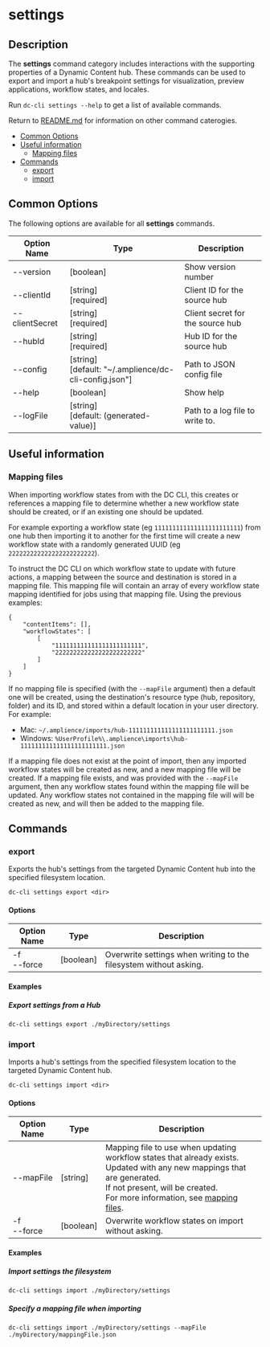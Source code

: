 # settings

## Description

The **settings** command category includes interactions with the supporting properties of a Dynamic Content hub. These commands can be used to export and import a hub's breakpoint settings for visualization, preview applications, workflow states, and locales.

Run `dc-cli settings --help` to get a list of available commands.

Return to [README.md](../README.md) for information on other command caterogies.

<!-- MarkdownTOC levels="2,3" autolink="true" -->

- [Common Options](#common-options)
- [Useful information](#useful-information)
  - [Mapping files](#mapping-files)
- [Commands](#commands)
  - [export](#export)
  - [import](#import)

<!-- /MarkdownTOC -->

## Common Options

The following options are available for all **settings** commands.

| Option Name    | Type                                                       | Description                      |
| -------------- | ---------------------------------------------------------- | -------------------------------- |
| --version      | [boolean]                                                  | Show version number              |
| --clientId     | [string]<br />[required]                                   | Client ID for the source hub     |
| --clientSecret | [string]<br />[required]                                   | Client secret for the source hub |
| --hubId        | [string]<br />[required]                                   | Hub ID for the source hub        |
| --config       | [string]<br />[default: "~/.amplience/dc-cli-config.json"] | Path to JSON config file         |
| --help         | [boolean]                                                  | Show help                        |
| --logFile      | [string]<br />[default: (generated-value)]                 | Path to a log file to write to.  |

## Useful information

### Mapping files

When importing workflow states from with the DC CLI, this creates or references a mapping file to determine whether a new workflow state should be created, or if an existing one should be updated.

For example exporting a workflow state (eg `111111111111111111111111`) from one hub then importing it to another for the first time will create a new workflow state with a randomly generated UUID (eg `222222222222222222222222`). 

To instruct the DC CLI on which workflow state to update with future actions, a mapping between the source and destination is stored in a mapping file. This mapping file will contain an array of every workflow state mapping identified for jobs using that mapping file. Using the previous examples:

```
{
    "contentItems": [],
    "workflowStates": [
        [
            "111111111111111111111111",
            "222222222222222222222222"
        ]
    ]
}
```

If no mapping file is specified (with the `--mapFile` argument) then a default one will be created, using the destination's resource type (hub, repository, folder) and its ID, and stored within a default location in your user directory. For example:

* Mac: `~/.amplience/imports/hub-111111111111111111111111.json`
* Windows: `%UserProfile%\.amplience\imports\hub-111111111111111111111111.json`

If a mapping file does not exist at the point of import, then any imported workflow states will be created as new, and a new mapping file will be created. If a mapping file exists, and was provided with the `--mapFile` argument, then any workflow states found within the mapping file will be updated. Any workflow states not contained in the mapping file will will be created as new, and will then be added to the mapping file.

## Commands

### export

Exports the hub's settings from the targeted Dynamic Content hub into the specified filesystem location.

```
dc-cli settings export <dir>
```

#### Options

| Option Name     | Type      | Description                                                  |
| --------------- | --------- | ------------------------------------------------------------ |
| -f<br />--force | [boolean] | Overwrite settings when writing to the filesystem without asking. |

#### Examples

##### Export settings from a Hub

`dc-cli settings export ./myDirectory/settings`

### import

Imports a hub's settings from the specified filesystem location to the targeted Dynamic Content hub.

```
dc-cli settings import <dir>
```

#### Options

| Option Name     | Type      | Description                                                  |
| --------------- | --------- | ------------------------------------------------------------ |
| --mapFile       | [string]  | Mapping file to use when updating workflow states that already exists.<br />Updated with any new mappings that are generated.<br />If not present, will be created.<br />For more information, see [mapping files](#MAPPING-FILES). |
| -f<br />--force | [boolean] | Overwrite workflow states on import without asking.          |

#### Examples

##### Import settings the filesystem

`dc-cli settings import ./myDirectory/settings`

##### Specify a mapping file when importing

`dc-cli settings import ./myDirectory/settings --mapFile ./myDirectory/mappingFile.json`
